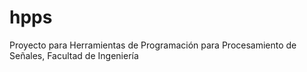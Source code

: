 # hpps
Proyecto para Herramientas de Programación para Procesamiento de Señales, Facultad de Ingeniería
